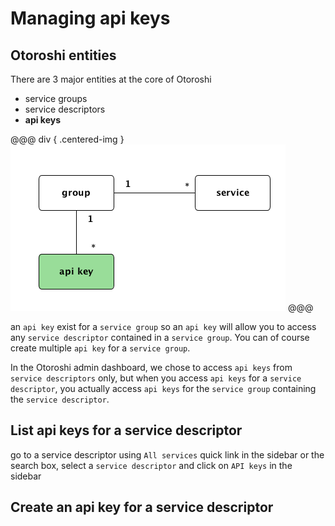 # Managing api keys

## Otoroshi entities

There are 3 major entities at the core of Otoroshi

* service groups
* service descriptors
* **api keys**

@@@ div { .centered-img }
<img src="../img/models-apikey.png" />
@@@

an `api key` exist for a `service group` so an `api key` will allow you to access any `service descriptor` contained in a `service group`. You can of course create multiple `api key` for a `service group`.

In the Otoroshi admin dashboard, we chose to access `api keys` from `service descriptors` only, but when you access `api keys` for a `service descriptor`, you actually access `api keys` for the `service group` containing the `service descriptor`.

## List api keys for a service descriptor

go to a service descriptor using `All services` quick link in the sidebar or the search box, select a `service descriptor` and click on `API keys` in the sidebar

## Create an api key for a service descriptor

